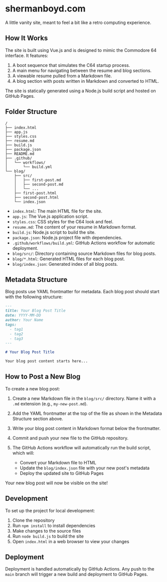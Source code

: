 # shermanboyd.com

A little vanity site, meant to feel a bit like a retro computing experience.

## How It Works

The site is built using Vue.js and is designed to mimic the Commodore 64 interface. It features:

1. A boot sequence that simulates the C64 startup process.
2. A main menu for navigating between the resume and blog sections.
3. A viewable resume pulled from a Markdown file.
4. A blog section with posts written in Markdown and converted to HTML.

The site is statically generated using a Node.js build script and hosted on GitHub Pages.

## Folder Structure

```
/
├── index.html
├── app.js
├── styles.css
├── resume.md
├── build.js
├── package.json
├── README.md
├── .github/
│   └── workflows/
│       └── build.yml
└── blog/
    ├── src/
    │   ├── first-post.md
    │   ├── second-post.md
    │   └── ...
    ├── first-post.html
    ├── second-post.html
    └── index.json
```

- `index.html`: The main HTML file for the site.
- `app.js`: The Vue.js application script.
- `styles.css`: CSS styles for the C64 look and feel.
- `resume.md`: The content of your resume in Markdown format.
- `build.js`: Node.js script to build the site.
- `package.json`: Node.js project file with dependencies.
- `.github/workflows/build.yml`: GitHub Actions workflow for automatic deployment.
- `blog/src/`: Directory containing source Markdown files for blog posts.
- `blog/*.html`: Generated HTML files for each blog post.
- `blog/index.json`: Generated index of all blog posts.

## Metadata Structure

Blog posts use YAML frontmatter for metadata. Each blog post should start with the following structure:

```markdown
---
title: Your Blog Post Title
date: YYYY-MM-DD
author: Your Name
tags: 
  - tag1
  - tag2
  - tag3
---

# Your Blog Post Title

Your blog post content starts here...
```

## How to Post a New Blog

To create a new blog post:

1. Create a new Markdown file in the `blog/src/` directory. Name it with a `.md` extension (e.g., `my-new-post.md`).

2. Add the YAML frontmatter at the top of the file as shown in the Metadata Structure section above.

3. Write your blog post content in Markdown format below the frontmatter.

4. Commit and push your new file to the GitHub repository.

5. The GitHub Actions workflow will automatically run the build script, which will:
   - Convert your Markdown file to HTML
   - Update the `blog/index.json` file with your new post's metadata
   - Deploy the updated site to GitHub Pages

Your new blog post will now be visible on the site!

## Development

To set up the project for local development:

1. Clone the repository
2. Run `npm install` to install dependencies
3. Make changes to the source files
4. Run `node build.js` to build the site
5. Open `index.html` in a web browser to view your changes

## Deployment

Deployment is handled automatically by GitHub Actions. Any push to the `main` branch will trigger a new build and deployment to GitHub Pages.

